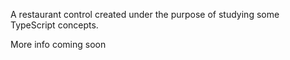 A restaurant control created under the purpose of studying some TypeScript concepts.

More info coming soon
